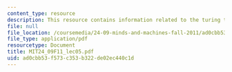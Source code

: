 ```yaml
---
content_type: resource
description: This resource contains information related to the turing test.
file: null
file_location: /coursemedia/24-09-minds-and-machines-fall-2011/ad0cbb53f573c353b322de02ec440c1d_MIT24_09F11_lec05.pdf
file_type: application/pdf
resourcetype: Document
title: MIT24_09F11_lec05.pdf
uid: ad0cbb53-f573-c353-b322-de02ec440c1d
---
```


